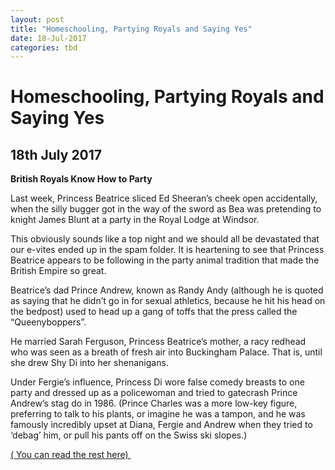 ```yaml
---
layout: post
title: "Homeschooling, Partying Royals and Saying Yes"
date: 18-Jul-2017
categories: tbd
---
```


# Homeschooling, Partying Royals and Saying Yes

## 18th July 2017

 

**British Royals Know How to Party**

Last week,   Princess Beatrice sliced Ed Sheeran’s cheek open accidentally, when the silly bugger got in the way of the sword as Bea was pretending to knight James Blunt at a party in the Royal Lodge at Windsor.

This obviously sounds like a top night and we should all be devastated that our e-vites ended up in the spam folder. It is heartening to see that Princess Beatrice appears to be following in the party animal tradition that made the British Empire so great.

Beatrice’s dad Prince Andrew, known as Randy Andy (although he is quoted as saying that he didn’t go in for sexual athletics, because he hit his head on the bedpost) used to head up a gang of toffs that the press called the “Queenyboppers”.

He married Sarah Ferguson, Princess Beatrice’s mother, a racy redhead who was seen as a breath of fresh air into Buckingham Palace. That is, until she drew Shy Di into her shenanigans.

Under Fergie’s influence, Princess Di wore false comedy breasts to one party and dressed up as a policewoman and tried to gatecrash Prince Andrew’s stag do in 1986. (Prince Charles was a more low-key figure, preferring to talk to his plants, or imagine he was a tampon, and he was famously incredibly upset at Diana, Fergie and Andrew when they tried to ‘debag’ him, or pull his pants off on the Swiss ski slopes.)

 

<a href="http://www.news.com.au/entertainment/celebrity-life/royals/british-royals-sure-know-how-to-party/news-story/283e2744aaf42f4c42d6e2eac00bf702">( You can read the rest here) </a>
